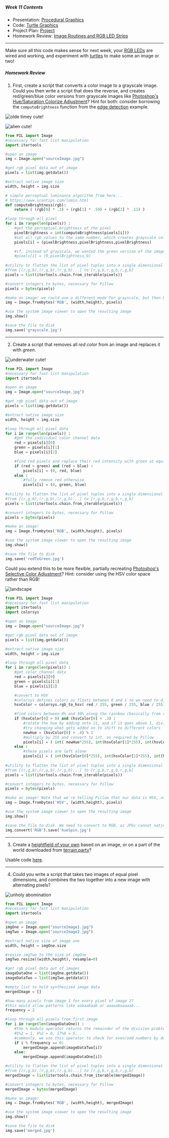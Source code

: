 ##### Week 11 Contents
- Presentation: [Procedural Graphics](readme.md)
- Code: [Turtle Graphics](turtle.md)
- Project Plan: [Project](project.md)
- Homework Review: [Image Routines and RGB LED Strips](homework-review.md)

-----

Make sure all this code makes sense for next week, your [RGB LEDs](..week09/circuits.md) are wired and working, and experiment with [turtles](turtle.md) to make some an image or two! 

##### Homework Review

1. First, create a script that converts a color image to a grayscale image. Could you then write a script that does the reverse, and creates red/green/blue color versions from grayscale images like [Photoshop's Hue/Saturation Colorize Adjustment](https://helpx.adobe.com/photoshop-elements/using/adjusting-color-saturation-hue-vibrance.html#adjust_saturation_and_hue)? Hint for both: consider borrowing the `computeBrightness` function from the [edge detection](../week10/image.md) example. 

![olde timey cute!](grayscale.jpg) 

![alien cute!](greenscaled.png) 

```python
from PIL import Image
#necessary for fast list manipulation
import itertools

#open an image
img = Image.open("sourceImage.jpg")

#get rgb pixel data out of image
pixels = list(img.getdata())

#extract native image size
width, height = img.size

# simple perceptual luminance algorithm from here...
# https://www.scantips.com/lumin.html
def computeBrightness(rgb):
	return ( (rgb[0] * .3) + (rgb[1] * .59) + (rgb[2] * .11) )

#loop through all pixel
for i in range(len(pixels)) :
	#get the perceptual brightness of the pixel
	pixelBrightness = int(computeBrightness(pixels[i]))
	#set all rgb values to the same number, which creates grayscale colors
	pixels[i] = (pixelBrightness,pixelBrightness,pixelBrightness)

	#if, instead of grayscale, we wanted the green version of the image, we could just draw pixels with...
	#pixels[i] = (0,pixelBrightness,0)
	
#utility to flatten the list of pixel tuples into a single dimensional list
#from [(r,g,b),(r,g,b),(r,g,b)...] to [r,g,b,r,g,b,r,g,b]
pixels = list(itertools.chain.from_iterable(pixels))

#convert integers to bytes, necessary for Pillow
pixels = bytes(pixels)

#make an image! we could use a different mode for grayscale, but then Photoshop is weird... 
img = Image.frombytes('RGB', (width,height), pixels)

#use the system image viewer to open the resulting image
img.show()

#save the file to disk
img.save('grayscale.jpg')
```

-----

2. Create a script that removes all *red color* from an image and replaces it with *green*. 

![underwater cute!](redToGreen.jpg) 

```python
from PIL import Image
#necessary for fast list manipulation
import itertools

#open an image
img = Image.open("sourceImage.jpg")

#get rgb pixel data out of image
pixels = list(img.getdata())

#extract native image size
width, height = img.size

#loop through all pixel data
for i in range(len(pixels)) :
	#get the individual color channel data
	red = pixels[i][0]
	green = pixels[i][1]
	blue = pixels[i][2]

	#find red pixels and replace their red intensity with green at equivalent brightness
	if (red > green) and (red > blue) :
		pixels[i] = (0, red, blue)
	else :	
		#fully remove red otherwise
		pixels[i] = (0, green, blue)
	
#utility to flatten the list of pixel tuples into a single dimensional list
#from [(r,g,b),(r,g,b),(r,g,b)...] to [r,g,b,r,g,b,r,g,b]
pixels = list(itertools.chain.from_iterable(pixels))

#convert integers to bytes, necessary for Pillow
pixels = bytes(pixels)

#make an image! 
img = Image.frombytes('RGB', (width,height), pixels)

#use the system image viewer to open the resulting image
img.show()

#save the file to disk
img.save('redToGreen.jpg')
```

Could you extend this to be more flexible, partially recreating [Photoshop's Selective Color Adjustment](https://photographypla.net/introduction-selective-color-adjustment/)? Hint: consider using the HSV color space rather than RGB!

![landscape](huespin.jpg)

```python
from PIL import Image
#necessary for fast list manipulation
import itertools
import colorsys

#open an image
img = Image.open("sourceImage.jpg")

#get rgb pixel data out of image
pixels = list(img.getdata())

#extract native image size
width, height = img.size

#loop through all pixel data
for i in range(len(pixels)) :
	#get color channel data
	red = pixels[i][0]
	green = pixels[i][1]
	blue = pixels[i][2]

	#convert to HSV
	#colorsys defines colors as floats between 0 and 1 so we need to divide by 255 to convert
	hsvColor = colorsys.rgb_to_hsv( red / 255, green / 255, blue / 255)

	#find colors between 0% and 30% along the rainbow (basically from red to yellow). This selects which colors are impacted.
	if (hsvColor[0] > 0) and (hsvColor[0] < .3) :
		#rotate the hue by adding onto it, and if it goes above 1, divide by 1 and take the remainder
		#try changing what gets added on to shift to different colors
		newHue = (hsvColor[0] + .4) % 1
		#multiply by 255 and convert to int, as required by Pillow
		pixels[i] = ( int( newHue*255), int(hsvColor[1]*255), int(hsvColor[2]*255) )
	else :
		#these pixels are left alone
		pixels[i] = ( int(hsvColor[0]*255), int(hsvColor[1]*255), int(hsvColor[2]*255) )
	
#utility to flatten the list of pixel tuples into a single dimensional list
#from [(r,g,b),(r,g,b),(r,g,b)...] to [r,g,b,r,g,b,r,g,b]
pixels = list(itertools.chain.from_iterable(pixels))

#convert integers to bytes, necessary for Pillow
pixels = bytes(pixels)

#make an image! Note that we're telling Pillow that our data is HSV, not RGB!
img = Image.frombytes('HSV', (width,height), pixels)

#use the system image viewer to open the resulting image
img.show()

#save the file to disk. We need to convert to RGB, as JPGs cannot natively contain HSV data.
img.convert('RGB').save('hueSpin.jpg')
```

-----

3. Create a [heightfield of your own](../week10/heightfield.md) based on an image, or on a part of the world downloaded from [terrain.party](http://terrain.party)? 
	
Usable code [here](../week10/heightfield.md).

-----

4. Could you write a script that takes two images of equal pixel dimensions, and combines the two together into a new image with alternating pixels? 

![unholy abomination](merged.jpg)

```python
from PIL import Image
#necessary for fast list manipulation
import itertools

#open an image
imgOne = Image.open("sourceImage1.jpg")
imgTwo = Image.open("sourceImage2.jpg")

#extract native size of image one 
width, height = imgOne.size

#resize imgTwo to the size of imgOne
imgTwo.resize((width,height), resample=0)

#get rgb pixel data out of images
imageDataOne = list(imgOne.getdata())
imageDataTwo = list(imgTwo.getdata())

#empty list to hold synthesized image data
mergedImage = []

#how many pixels from image 1 for every pixel of image 2?
#this would allow patterns like aabaabaab or aaaaabaaaaab...
frequency = 2

#loop through all pixels from first image
for i in range(len(imageDataOne)) :
	#the % modulo operator returns the remainder of the division problem
	#5%2 = 1, 6%2 = 0, 17%6 = 5...
	#commonly, we use this operator to check for even/odd numbers by doing n%2 == 0
	if i % frequency == 0:
		mergedImage.append(imageDataTwo[i])
	else:
		mergedImage.append(imageDataOne[i])

#utility to flatten the list of pixel tuples into a single dimensional list
#from [(r,g,b),(r,g,b),(r,g,b)...] to [r,g,b,r,g,b,r,g,b]
mergedImage = list(itertools.chain.from_iterable(mergedImage))

#convert integers to bytes, necessary for Pillow
mergedImage = bytes(mergedImage)

#make an image! 
img = Image.frombytes('RGB', (width,height), mergedImage)

#use the system image viewer to open the resulting image
img.show()

#save the file to disk
img.save('merged.jpg')
```